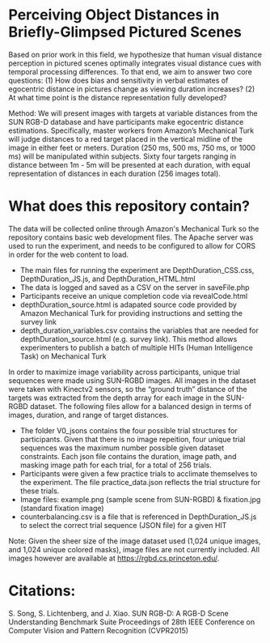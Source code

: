 # Perceiving Object Distances in Briefly-Glimpsed Pictured Scenes

Based on prior work in this field, we hypothesize that human visual distance perception in pictured scenes optimally integrates visual distance cues with temporal processing differences. To that end, we aim to answer two core questions: (1) How does bias and sensitivity in verbal estimates of egocentric distance in pictures change as viewing duration increases? (2) At what time point is the distance representation fully developed? 

Method: We will present images with targets at variable distances from the SUN RGB-D database and have participants make egocentric distance estimations. Specifically, master workers from Amazon’s Mechanical Turk will judge distances to a red target placed in the vertical midline of the image in either feet or meters. Duration (250 ms, 500 ms, 750 ms, or 1000 ms) will be manipulated within subjects.  Sixty four targets ranging in distance between 1m - 5m will be presented at each duration, with equal representation of distances in each duration (256 images total). 

# What does this repository contain? 
The data will be collected online through Amazon's Mechanical Turk so the repository contains basic web development files. The Apache server was used to run the experiment, and needs to be configured to allow for CORS in order for the web content to load. 
- The main files for running the experiment are DepthDuration_CSS.css, DepthDuration_JS.js, and DepthDuration_HTML.html 
- The data is logged and saved as a CSV on the server in saveFile.php
- Participants receive an unique completion code via revealCode.html 
- depthDuration_source.html is adapated source code provided by Amazon Mechanical Turk for providing instructions and setting the survey link 
- depth_duration_variables.csv contains the variables that are needed for depthDuration_source.html (e.g. survey link). This method allows experimenters to publish a batch of multiple HITs (Human Intelligence Task) on Mechanical Turk

In order to maximize image variability across participants, unique trial sequences were made using SUN-RGBD images. All images in the dataset were taken with Kinectv2 sensors, so the “ground truth” distance of the targets was extracted from the depth array for each image in the SUN-RGBD dataset. The following files allow for a balanced design in terms of images, duration, and range of target distances. 
- The folder V0_jsons contains the four possible trial structures for participants. Given that there is no image repeition, four unique trial sequences was the maximum number possible given dataset constraints. Each json file contains the duration, image path, and masking image path for each trial, for a total of 256 trials.
- Participants were given a few practice trials to acclimate themselves to the experiment. The file practice_data.json reflects the trial structure for these trials.
- Image files: example.png (sample scene from SUN-RGBD) & fixation.jpg (standard fixation image) 
- counterbalancing.csv is a file that is referenced in DepthDuration_JS.js to select the correct trial sequence (JSON file) for a given HIT 

Note: Given the sheer size of the image dataset used (1,024 unique images, and 1,024 unique colored masks), image files are not currently included. All images however are available at https://rgbd.cs.princeton.edu/.

# Citations:

S. Song, S. Lichtenberg, and J. Xiao.
SUN RGB-D: A RGB-D Scene Understanding Benchmark Suite
Proceedings of 28th IEEE Conference on Computer Vision and Pattern Recognition (CVPR2015)
